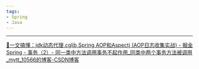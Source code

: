 ```yaml
---
tags:
- Spring
- Java
---
```

---
[🚀一文搞懂：jdk动态代理,cglib,Spring AOP和Aspectj (AOP日志收集实战) - 掘金](https://juejin.cn/post/7042484603365359646)
[Spring - 事务（2）- 同一类中方法调用事务不起作用\_同类中两个事务方法被调用\_mytt\_10566的博客-CSDN博客](https://blog.csdn.net/mytt_10566/article/details/119849653)
